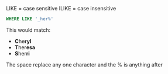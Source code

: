 
LIKE = case sensitive
ILIKE = case insensitive

```sql
WHERE LIKE '_her%'
```

This would match:

- **C**he**ryl**
- **T**her**esa**
- **S**her**ri**

The space replace any one character and the % is anything after